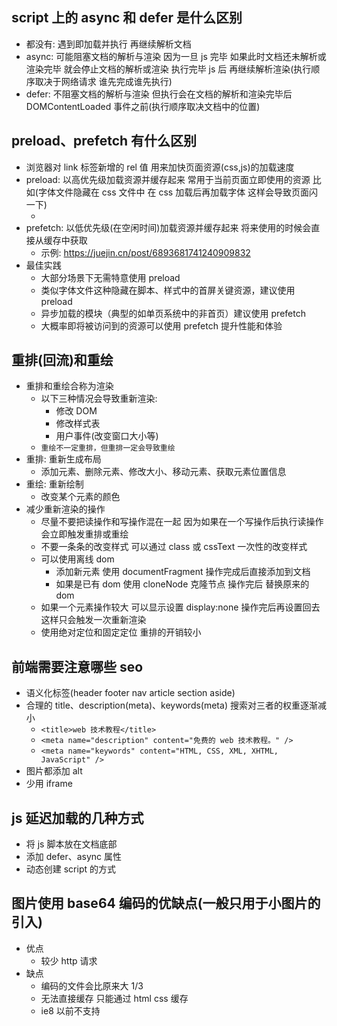 ## script 上的 async 和 defer 是什么区别

- 都没有: 遇到即加载并执行 再继续解析文档
- async: 可能阻塞文档的解析与渲染 因为一旦 js 完毕 如果此时文档还未解析或渲染完毕 就会停止文档的解析或渲染 执行完毕 js 后 再继续解析渲染(执行顺序取决于网络请求 谁先完成谁先执行)
- defer: 不阻塞文档的解析与渲染 但执行会在文档的解析和渲染完毕后 DOMContentLoaded 事件之前(执行顺序取决文档中的位置)

## preload、prefetch 有什么区别

- 浏览器对 link 标签新增的 rel 值 用来加快页面资源(css,js)的加载速度
- preload: 以高优先级加载资源并缓存起来 常用于当前页面立即使用的资源 比如(字体文件隐藏在 css 文件中 在 css 加载后再加载字体 这样会导致页面闪一下)
  - <link rel="preload" href="example.js" as="script">
- prefetch: 以低优先级(在空闲时间)加载资源并缓存起来 将来使用的时候会直接从缓存中获取
  - 示例: https://juejin.cn/post/6893681741240909832
- 最佳实践
  - 大部分场景下无需特意使用 preload
  - 类似字体文件这种隐藏在脚本、样式中的首屏关键资源，建议使用 preload
  - 异步加载的模块（典型的如单页系统中的非首页）建议使用 prefetch
  - 大概率即将被访问到的资源可以使用 prefetch 提升性能和体验

## 重排(回流)和重绘

- 重排和重绘合称为渲染
  - 以下三种情况会导致重新渲染:
    - 修改 DOM
    - 修改样式表
    - 用户事件(改变窗口大小等)
  - `重绘不一定重排，但重排一定会导致重绘`
- 重排: 重新生成布局
  - 添加元素、删除元素、修改大小、移动元素、获取元素位置信息
- 重绘: 重新绘制
  - 改变某个元素的颜色
- 减少重新渲染的操作
  - 尽量不要把读操作和写操作混在一起 因为如果在一个写操作后执行读操作 会立即触发重排或重绘
  - 不要一条条的改变样式 可以通过 class 或 cssText 一次性的改变样式
  - 可以使用离线 dom
    - 添加新元素 使用 documentFragment 操作完成后直接添加到文档
    - 如果是已有 dom 使用 cloneNode 克隆节点 操作完后 替换原来的 dom
  - 如果一个元素操作较大 可以显示设置 display:none 操作完后再设置回去 这样只会触发一次重新渲染
  - 使用绝对定位和固定定位 重排的开销较小

## 前端需要注意哪些 seo

- 语义化标签(header footer nav article section aside)
- 合理的 title、description(meta)、keywords(meta) 搜索对三者的权重逐渐减小
  - `<title>web 技术教程</title>`
  - `<meta name="description" content="免费的 web 技术教程。" />`
  - `<meta name="keywords" content="HTML, CSS, XML, XHTML, JavaScript" />`
- 图片都添加 alt
- 少用 iframe

## js 延迟加载的几种方式

- 将 js 脚本放在文档底部
- 添加 defer、async 属性
- 动态创建 script 的方式

## 图片使用 base64 编码的优缺点(一般只用于小图片的引入)

- 优点
  - 较少 http 请求
- 缺点
  - 编码的文件会比原来大 1/3
  - 无法直接缓存 只能通过 html css 缓存
  - ie8 以前不支持
